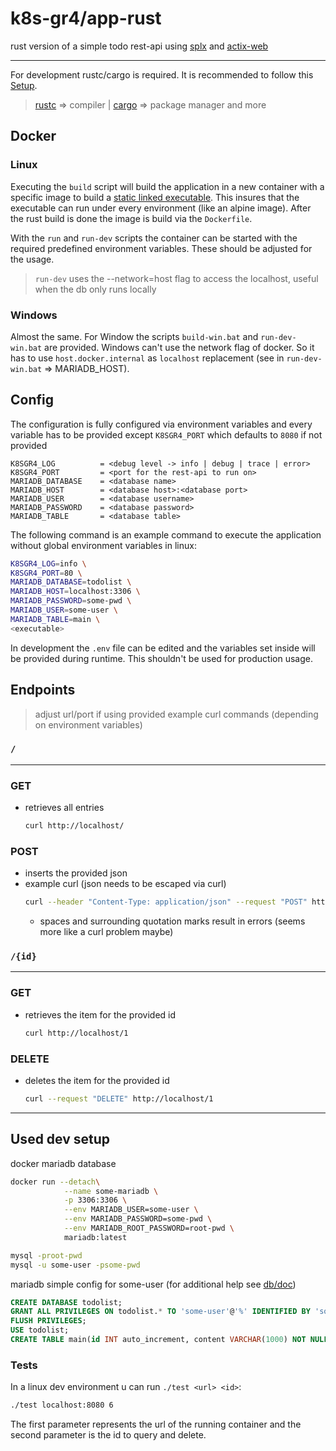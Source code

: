 # k8s-gr4/app-rust

rust version of a simple todo rest-api using [splx](https://github.com/launchbadge/sqlx) and [actix-web](https://github.com/actix/actix-web)

---
For development rustc/cargo is required. It is recommended to follow this [Setup](https://www.rust-lang.org/tools/install).
> [rustc](https://www.rust-lang.org/) => compiler | [cargo](https://doc.rust-lang.org/cargo/guide/why-cargo-exists.html) => package manager and more

## Docker
### Linux
Executing the `build` script will build the application in a new container with a specific image to build a [static linked executable](https://stackoverflow.com/questions/49098753/unable-to-run-a-docker-image-with-a-rust-executable). This insures that the executable can run under every environment (like an alpine image).
After the rust build is done the image is build via the `Dockerfile`.

With the `run` and `run-dev` scripts the container can be started with the required predefined environment variables. These should be adjusted for the usage.
> `run-dev` uses the --network=host flag to access the localhost, useful when the db only runs locally

### Windows
Almost the same. For Window the scripts `build-win.bat` and `run-dev-win.bat` are provided.
Windows can't use the network flag of docker. So it has to use `host.docker.internal` as `localhost` replacement (see in `run-dev-win.bat` => MARIADB_HOST).

## Config
The configuration is fully configured via environment variables and every variable has to be provided except `K8SGR4_PORT` which defaults to `8080` if not provided
```
K8SGR4_LOG          = <debug level -> info | debug | trace | error>
K8SGR4_PORT         = <port for the rest-api to run on>
MARIADB_DATABASE    = <database name>
MARIADB_HOST        = <database host>:<database port>
MARIADB_USER        = <database username>
MARIADB_PASSWORD    = <database password>
MARIADB_TABLE       = <database table>
```
The following command is an example command to execute the application without global environment variables in linux:
```sh
K8SGR4_LOG=info \
K8SGR4_PORT=80 \
MARIADB_DATABASE=todolist \
MARIADB_HOST=localhost:3306 \
MARIADB_PASSWORD=some-pwd \
MARIADB_USER=some-user \
MARIADB_TABLE=main \
<executable>
```
In development the `.env` file can be edited and the variables set inside will be provided during runtime. This shouldn't be used for production usage.

## Endpoints
> adjust url/port if using provided example curl commands (depending on environment variables)
### `/`
----
### GET
- retrieves all entries
    ```sh
    curl http://localhost/
    ```
### POST
- inserts the provided json
- example curl (json needs to be escaped via curl)
    ```sh
    curl --header "Content-Type: application/json" --request "POST" http://localhost/ --data {\"content\":\"test-todo\"}
    ```
    - spaces and surrounding quotation marks result in errors (seems more like a curl problem maybe)

### `/{id}`
----
### GET
- retrieves the item for the provided id
    ```sh
    curl http://localhost/1
    ```
### DELETE
- deletes the item for the provided id
    ```sh
    curl --request "DELETE" http://localhost/1
    ```

---
## Used dev setup
docker mariadb database
```sh
docker run --detach\
            --name some-mariadb \
            -p 3306:3306 \
            --env MARIADB_USER=some-user \
            --env MARIADB_PASSWORD=some-pwd \
            --env MARIADB_ROOT_PASSWORD=root-pwd \
            mariadb:latest
```
```sh
mysql -proot-pwd
mysql -u some-user -psome-pwd
```
mariadb simple config for some-user (for additional help see [db/doc](https://github.com/importPI19fromDHGE/k8s-gr4/tree/main/db/doku))
```sql
CREATE DATABASE todolist;
GRANT ALL PRIVILEGES ON todolist.* TO 'some-user'@'%' IDENTIFIED BY 'some-pwd';
FLUSH PRIVILEGES;
USE todolist;
CREATE TABLE main(id INT auto_increment, content VARCHAR(1000) NOT NULL, PRIMARY KEY(id));
```
### Tests
In a linux dev environment u can run `./test <url> <id>`:
```sh
./test localhost:8080 6
```
The first parameter represents the url of the running container and the second parameter is the id to query and delete.
